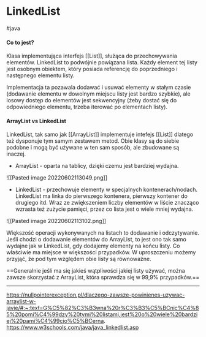 # LinkedList
#java

#### Co to jest?
Klasa implementująca interfejs [[List]], służąca do przechowywania elementów.
LinkedList to podwójnie powiązana lista. Każdy element tej listy jest osobnym obiektem, który posiada referencję do poprzedniego i następnego elementu listy.

Implementacja ta pozawala dodawać i usuwać elementy w stałym czasie (dodawanie elementu w dowolnym miejscu listy jest bardzo szybkie), ale losowy dostęp do elementów jest sekwencyjny (żeby dostać się do odpowiedniego elementu, trzeba iterować po elementach listy).

#### ArrayList vs LinkedList
LinkedList, tak samo jak [[ArrayList]] implementuje intefejs [[List]] dlatego też dysponuje tym samym zestawem metod. Obie klasy są do siebie podobne i mogą być używane w ten sam sposób, ale zbudowane są inaczej.

* ArrayList - oparta na tablicy, dzięki czemu jest bardziej wydajna.

![[Pasted image 20220602113049.png]]

* LinkedList - przechowuje elementy w specjalnych kontenerach/nodach. LinkedList ma linka do pierwszego kontenera, pierwszy kontener do drugiego itd. Wraz ze zwiększeniem liczby elementów w liście znacząco wzrasta też zużycie pamięci, przez co lista jest o wiele mniej wydajna.

![[Pasted image 20220602113102.png]]

Większość operacji wykonywanych na listach to dodawanie i odczytywanie. Jeśli chodzi o dodawanie elementów do ArrayList, to jest ono tak samo wydajne jak w LinkedList, gdy dodajemy elementy na końcu listy. Co właściwie ma miejsce w większości przypadków. W uproszczeniu możemy przyjąć, że pod tym względem obie listy są równoważne.

==Generalnie jeśli ma się jakieś wątpliwości jakiej listy używać, można zawsze skorzystać z ArrayList, która sprawdza się w 99,9% przypadków.==

---
https://nullpointerexception.pl/dlaczego-zawsze-powinienes-uzywac-arraylist-w-javie/#:~:text=G%C5%82%C3%B3wna%20r%C3%B3%C5%BCnic%C4%85%20pomi%C4%99dzy%20tymi%20listami,jest%20o%20wiele%20bardziej%20pami%C4%99cio%C5%BCerna.
https://www.w3schools.com/java/java_linkedlist.asp